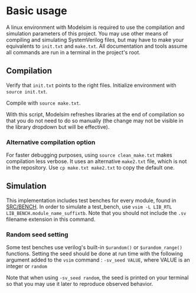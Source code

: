 # Basic usage

A linux environment with Modelsim is required to use the compilation and simulation parameters of this project.
You may use other means of compiling and simulating SystemVerilog files, but may have to make your equivalents to ```init.txt``` and ```make.txt```.
All documentation and tools assume all commands are run in a terminal in the project's root.

## Compilation

Verify that ```init.txt``` points to the right files.
Initialize environment with ```source init.txt```.

Compile with ```source make.txt```.

With this script, Modelsim refreshes libraries at the end of compilation so that you do not need to do so manually (the change may not be visible in the library dropdown but will be effective).

### Alternative compilation option

For faster debugging purposes, using ```source clean_make.txt``` makes compilation less verbose.
It uses an alternative ```make2.txt``` file, which is not in the repository. Use ```cp make.txt make2.txt``` to copy the default one.

## Simulation

This implementation includes test benches for every module, found in [SRC/BENCH](../SRC/BENCH/). In order to simulate a test_bench, use ```vsim -L LIB_RTL LIB_BENCH.module_name_suffixtb```. Note that you should not include the ```.sv``` filename extension in this command.

### Random seed setting

Some test benches use verilog's built-in ```$urandom()``` or ```$urandom_range()``` functions.
Setting the seed should be done at run time with the following argument added to the ```vsim``` command : ```-sv_seed VALUE```, where VALUE is an integer or ```random```

Note that when using ```-sv_seed random```, the seed is printed on your terminal so that you may use it later to reproduce observed behavior.
